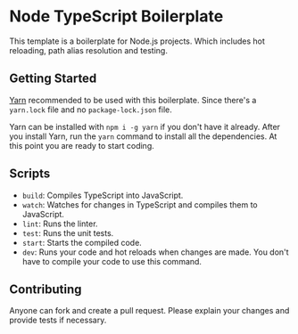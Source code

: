 # Node TypeScript Boilerplate

This template is a boilerplate for Node.js projects. Which includes hot reloading, path alias resolution and testing.

## Getting Started

[Yarn](https://yarnpkg.com/) recommended to be used with this boilerplate. Since there's a `yarn.lock` file and no `package-lock.json` file.

Yarn can be installed with `npm i -g yarn` if you don't have it already. After you install Yarn, run the `yarn` command to install all the dependencies. At this point you are ready to start coding.

## Scripts

- `build`: Compiles TypeScript into JavaScript.
- `watch`: Watches for changes in TypeScript and compiles them to JavaScript.
- `lint`: Runs the linter.
- `test`: Runs the unit tests.
- `start`: Starts the compiled code.
- `dev`: Runs your code and hot reloads when changes are made. You don't have to compile your code to use this command.

## Contributing

Anyone can fork and create a pull request. Please explain your changes and provide tests if necessary.
